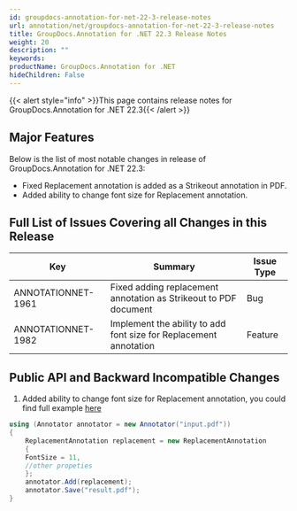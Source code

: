 ```yaml
---
id: groupdocs-annotation-for-net-22-3-release-notes
url: annotation/net/groupdocs-annotation-for-net-22-3-release-notes
title: GroupDocs.Annotation for .NET 22.3 Release Notes
weight: 20
description: ""
keywords: 
productName: GroupDocs.Annotation for .NET
hideChildren: False
---
```

{{< alert style="info" >}}This page contains release notes for GroupDocs.Annotation for .NET 22.3{{< /alert >}}

## Major Features

Below is the list of most notable changes in release of GroupDocs.Annotation for .NET 22.3:
* Fixed Replacement annotation is added as a Strikeout annotation in PDF.
* Added ability to change font size for Replacement annotation.


## Full List of Issues Covering all Changes in this Release

| Key | Summary | Issue Type |
| --- | --- | --- |
| ANNOTATIONNET-1961 | Fixed adding replacement annotation as Strikeout to PDF document | Bug |
| ANNOTATIONNET-1982 | Implement the ability to add font size for Replacement annotation | Feature |


## Public API and Backward Incompatible Changes

1. Added ability to change font size for Replacement annotation, you could find full example [here](https://docs.groupdocs.com/annotation/net/add-replacement-annotation/)
```csharp
using (Annotator annotator = new Annotator("input.pdf"))
{
    ReplacementAnnotation replacement = new ReplacementAnnotation
    {
	FontSize = 11,
	//other propeties
    };
    annotator.Add(replacement);
    annotator.Save("result.pdf");
}
```
